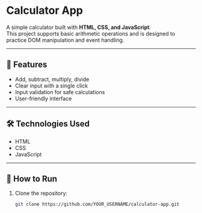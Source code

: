 # Calculator App

A simple calculator built with **HTML, CSS, and JavaScript**.  
This project supports basic arithmetic operations and is designed to practice DOM manipulation and event handling.

---

## 🚀 Features
- Add, subtract, multiply, divide
- Clear input with a single click
- Input validation for safe calculations
- User-friendly interface

---

## 🛠️ Technologies Used
- HTML
- CSS
- JavaScript

---

## 📂 How to Run
1. Clone the repository:
   ```bash
   git clone https://github.com/YOUR_USERNAME/calculator-app.git

